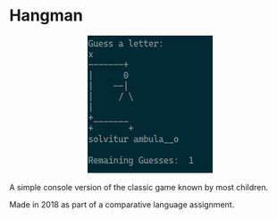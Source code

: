 # Hangman 
<p align="center">
  <img src="hangmanScreenshot.png">
</p>

A simple console version of the classic game known by most children. 

Made in 2018 as part of a comparative language assignment. 
